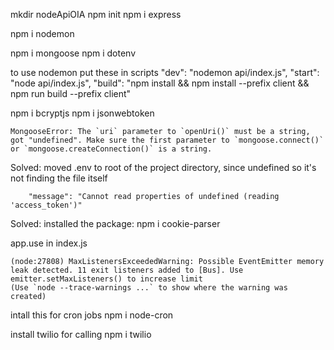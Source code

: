 mkdir nodeApiOIA
npm init
npm i express

npm i nodemon

npm i mongoose
npm i dotenv

to use nodemon put these in scripts
"dev": "nodemon api/index.js",
"start": "node api/index.js",
"build": "npm install && npm install --prefix client && npm run build --prefix client"

npm i bcryptjs
npm i jsonwebtoken

```log
MongooseError: The `uri` parameter to `openUri()` must be a string, got "undefined". Make sure the first parameter to `mongoose.connect()` or `mongoose.createConnection()` is a string.
```

Solved: moved .env to root of the project directory, since undefined so it's not finding the file itself

```log
    "message": "Cannot read properties of undefined (reading 'access_token')"
```

Solved:
installed the package:
npm i cookie-parser

app.use in index.js

```log
(node:27808) MaxListenersExceededWarning: Possible EventEmitter memory leak detected. 11 exit listeners added to [Bus]. Use emitter.setMaxListeners() to increase limit
(Use `node --trace-warnings ...` to show where the warning was created)
```

intall this for cron jobs
npm i node-cron

install twilio for calling
    npm i twilio
